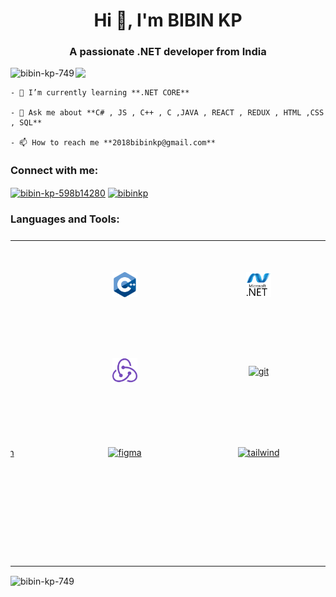  <h1 align="center">Hi 👋, I'm BIBIN KP</h1>
    <h3 align="center">A passionate .NET developer from India</h3>
    <img src="https://cdn.dribbble.com/users/1019864/screenshots/3079099/codeloop.gif" align="right" width=400>

 <p align="left"> <img
            src="https://komarev.com/ghpvc/?username=bibin-kp-749&label=Profile%20views&color=0e75b6&style=flat"
            alt="bibin-kp-749" /> </p>

    - 🌱 I’m currently learning **.NET CORE**

    - 💬 Ask me about **C# , JS , C++ , C ,JAVA , REACT , REDUX , HTML ,CSS , SQL**

    - 📫 How to reach me **2018bibinkp@gmail.com**

  <h3 align="left">Connect with me:</h3>
    <p align="left">
        <a href="https://linkedin.com/in/bibin-kp-598b14280" target="blank"><img align="center"
                src="https://raw.githubusercontent.com/rahuldkjain/github-profile-readme-generator/master/src/images/icons/Social/linked-in-alt.svg"
                alt="bibin-kp-598b14280" height="30" width="40" /></a>
        <a href="https://www.leetcode.com/bibinkp" target="blank"><img align="center"
                src="https://raw.githubusercontent.com/rahuldkjain/github-profile-readme-generator/master/src/images/icons/Social/leet-code.svg"
                alt="bibinkp" height="30" width="40" /></a>
    </p>

   <h3 align="left">Languages and Tools:</h3>
    <p align="left">
    <table width="1200px" style="display: flex;justify-content: end;align-items: center;">
        <tr width="1200px" height="140px" style="display:flex">
            <td width="200" height="140px" style="flex: 1;display: flex;justify-content: center;align-items: center;align-content: center;">
                <a href="https://www.w3schools.com/cs/" target="_blank" rel="noreferrer"  style="display: flex;justify-content: center;"> <img style="margin-left: 50px;"
                        src="https://raw.githubusercontent.com/devicons/devicon/master/icons/csharp/csharp-original.svg"
                        alt="csharp" width="40" height="40" /> </a>
            </td>
            <td width="200" height="140px" style="flex: 1;display: flex;justify-content: center;align-items: center;">
                <a href="https://developer.mozilla.org/en-US/docs/Web/JavaScript" target="_blank" rel="noreferrer"> <img
                        src="https://raw.githubusercontent.com/devicons/devicon/master/icons/javascript/javascript-original.svg"
                        alt="javascript" width="40" height="40" /> </a>
            </td>
            <td width="200" height="140px" style="flex: 1;display: flex;justify-content: center;align-items: center;">
                <a href="https://www.java.com" target="_blank" rel="noreferrer"> <img
                        src="https://raw.githubusercontent.com/devicons/devicon/master/icons/java/java-original.svg"
                        alt="java" width="40" height="40" /> </a>
            </td>
            <td width="200" height="140px" style="flex: 1;display: flex;justify-content: center;align-items: center;">
                <a href="https://www.cprogramming.com/" target="_blank" rel="noreferrer"> <img
                        src="https://raw.githubusercontent.com/devicons/devicon/master/icons/c/c-original.svg" alt="c"
                        width="40" height="40" /> </a>
            </td>
            <td width="200" height="140px" style="flex: 1;display: flex;justify-content: center;align-items: center;">
                <a href="https://www.w3schools.com/cpp/" target="_blank" rel="noreferrer"> <img
                        src="https://raw.githubusercontent.com/devicons/devicon/master/icons/cplusplus/cplusplus-original.svg"
                        alt="cplusplus" width="40" height="40" /> </a>
            </td>
            <td width="200" height="140px" style="flex: 1;display: flex;justify-content: center;align-items: center;">
                <a href="https://dotnet.microsoft.com/" target="_blank" rel="noreferrer"> <img
                        src="https://raw.githubusercontent.com/devicons/devicon/master/icons/dot-net/dot-net-original-wordmark.svg"
                        alt="dotnet" width="40" height="40" /> </a>
            </td>
        </tr>
        <tr width="1200px" height="140px" style="display:flex;">
            <td style="flex: 1;display: flex;justify-content: center;align-items: center;">
                <a href="https://developer.android.com" target="_blank" rel="noreferrer"> <img
                        src="https://raw.githubusercontent.com/devicons/devicon/master/icons/android/android-original-wordmark.svg"
                        alt="android" width="40" height="40" /> </a>
            </td>
            <td style="flex: 1;display: flex;justify-content: center;align-items: center;">
                <a href="https://www.w3.org/html/" target="_blank" rel="noreferrer"> <img
                        src="https://raw.githubusercontent.com/devicons/devicon/master/icons/html5/html5-original-wordmark.svg"
                        alt="html5" width="40" height="40" /> </a>
            </td>
            <td style="flex: 1;display: flex;justify-content: center;align-items: center;">
                </a> <a href="https://www.w3schools.com/css/" target="_blank" rel="noreferrer"> <img
                        src="https://raw.githubusercontent.com/devicons/devicon/master/icons/css3/css3-original-wordmark.svg"
                        alt="css3" width="40" height="40" /> </a>
            </td>
            <td style="flex: 1;display: flex;justify-content: center;align-items: center;">
                <a href="https://reactjs.org/" target="_blank" rel="noreferrer"> <img
                        src="https://raw.githubusercontent.com/devicons/devicon/master/icons/react/react-original-wordmark.svg"
                        alt="react" width="40" height="40" /> </a>
            </td>
            <td style="flex: 1;display: flex;justify-content: center;align-items: center;">
                <a href="https://redux.js.org" target="_blank" rel="noreferrer"> <img
                        src="https://raw.githubusercontent.com/devicons/devicon/master/icons/redux/redux-original.svg"
                        alt="redux" width="40" height="40" /> </a>
            </td>
            <td style="flex: 1;display: flex;justify-content: center;align-items: center;">
                <a href="https://git-scm.com/" target="_blank" rel="noreferrer"> <img
                        src="https://www.vectorlogo.zone/logos/git-scm/git-scm-icon.svg" alt="git" width="40"
                        height="40" />
                </a>
            </td>
        </tr>
        <tr width="1200px" height="120px" style="display:flex;">
            <td style="flex: 1;display: flex;justify-content: center;align-items: center;">
                <a href="https://www.mysql.com/" target="_blank" rel="noreferrer"> <img
                        src="https://raw.githubusercontent.com/devicons/devicon/master/icons/mysql/mysql-original-wordmark.svg"
                        alt="mysql" width="40" height="40" /> </a>
            </td>
            <td style="flex: 1;display: flex;justify-content: center;align-items: center;">
                <a href="https://www.postgresql.org" target="_blank" rel="noreferrer"> <img
                        src="https://raw.githubusercontent.com/devicons/devicon/master/icons/postgresql/postgresql-original-wordmark.svg"
                        alt="postgresql" width="40" height="40" /> </a>
            </td>
            <td style="flex: 1;display: flex;justify-content: center;align-items: center;">
                <a href="https://www.linux.org/" target="_blank" rel="noreferrer"> <img
                        src="https://raw.githubusercontent.com/devicons/devicon/master/icons/linux/linux-original.svg"
                        alt="linux" width="40" height="40" /> </a>
            </td>
            <td style="flex: 1;display: flex;justify-content: center;align-items: center;">
                <a href="https://postman.com" target="_blank" rel="noreferrer"> <img
                        src="https://www.vectorlogo.zone/logos/getpostman/getpostman-icon.svg" alt="postman" width="40"
                        height="40" /> </a>
            </td>
            <td style="flex: 1;display: flex;justify-content: center;align-items: center;">
                <a href="https://www.figma.com/" target="_blank" rel="noreferrer"> <img
                        src="https://www.vectorlogo.zone/logos/figma/figma-icon.svg" alt="figma" width="40"
                        height="40" /> </a>
            </td>
            <td style="flex: 1;display: flex;justify-content: center;align-items: center;">
                <a href="https://tailwindcss.com/" target="_blank" rel="noreferrer"> <img
                        src="https://www.vectorlogo.zone/logos/tailwindcss/tailwindcss-icon.svg" alt="tailwind"
                        width="40" height="40" /> </a>
            </td>
        </tr>
        <tr width="1200px" height="120px" style="display:flex;">
            <td style="flex: 1;display: flex;justify-content: center;align-items: center;">
            
  <a href="https://getbootstrap.com" target="_blank" rel="noreferrer"> <img
                        src="https://raw.githubusercontent.com/devicons/devicon/master/icons/bootstrap/bootstrap-plain-wordmark.svg"
                        alt="bootstrap" width="40" height="40" /></a>
            </td>
        </tr>
    </table>
</p>

  <p><img align="center"
            src="https://github-readme-stats.vercel.app/api/top-langs?username=bibin-kp-749&show_icons=true&locale=en&layout=compact"
            alt="bibin-kp-749" /></p>
